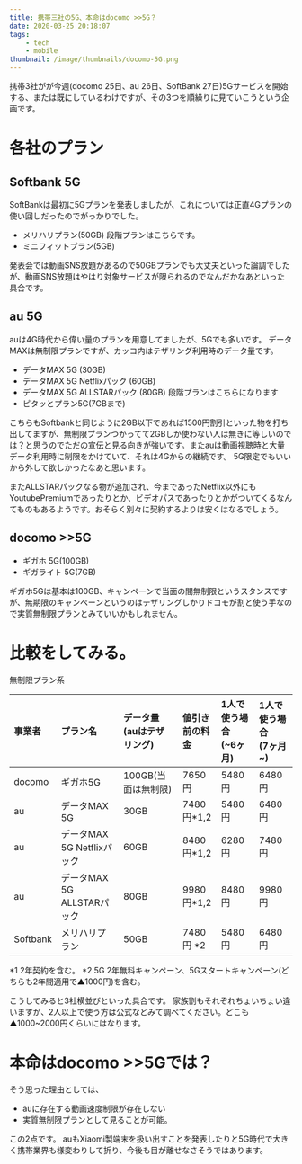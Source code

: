 ```yaml
---
title: 携帯三社の5G、本命はdocomo >>5G？
date: 2020-03-25 20:18:07
tags: 
    - tech
    - mobile
thumbnail: /image/thumbnails/docomo-5G.png
---
```

携帯3社がが今週(docomo 25日、au 26日、SoftBank 27日)5Gサービスを開始する、または既にしているわけですが、その3つを順繰りに見ていこうという企画です。
<!-- more -->
# 各社のプラン
## Softbank 5G

SoftBankは最初に5Gプランを発表しましたが、これについては正直4Gプランの使い回しだったのでがっかりでした。

- メリハリプラン(50GB) 
段階プランはこちらです。
- ミニフィットプラン(5GB)

発表会では動画SNS放題があるので50GBプランでも大丈夫といった論調でしたが、動画SNS放題はやはり対象サービスが限られるのでなんだかなあといった具合です。
## au 5G
auは4G時代から偉い量のプランを用意してましたが、5Gでも多いです。
データMAXは無制限プランですが、カッコ内はテザリング利用時のデータ量です。
- データMAX 5G (30GB)
- データMAX 5G Netflixパック (60GB)
- データMAX 5G ALLSTARパック (80GB)
段階プランはこちらになります
- ピタッとプラン5G(7GBまで)

こちらもSoftbankと同じように2GB以下であれば1500円割引といった物を打ち出してますが、無制限プランつかってて2GBしか使わない人は無きに等しいのでは？と思うのでただの宣伝と見る向きが強いです。またauは動画視聴時と大量データ利用時に制限をかけていて、それは4Gからの継続です。
5G限定でもいいから外して欲しかったなあと思います。

またALLSTARパックなる物が追加され、今まであったNetflix以外にもYoutubePremiumであったりとか、ビデオパスであったりとかがついてくるなんてものもあるようです。おそらく別々に契約するよりは安くはなるでしょう。
## docomo >>5G
- ギガホ 5G(100GB)
- ギガライト 5G(7GB)

ギガホ5Gは基本は100GB、キャンペーンで当面の間無制限というスタンスですが、無期限のキャンペーンというのはテザリングしかりドコモが割と使う手なので実質無制限プランとみていいかもしれません。

# 比較をしてみる。

無制限プラン系

|  事業者 |  プラン名  |  データ量<br>(auはテザリング)  |  値引き前の料金  |  1人で使う場合<br>(~6ヶ月)  |  1人で使う場合<br>(7ヶ月~)|
|:-----------|:-----------|:-----------|:-----------|:-----------|:-----------|
|  docomo  |  ギガホ5G  | 100GB(当面は無制限) |  7650円  |  5480円  |  6480円  |
|  au  |  データMAX 5G  | 30GB |  7480円*1,2  |  5480円  |  6480円  |
|  au  |  データMAX 5G Netflixパック  | 60GB |  8480円*1,2  |  6280円  |  7480円  |
|  au  |  データMAX 5G ALLSTARパック  | 80GB |  9980円*1,2  |  8480円  |  9980円  |
|  Softbank  | メリハリプラン  |  50GB  |  7480円 *2  |  5480円 | 6480円  |

*1 2年契約を含む。
*2 5G 2年無料キャンペーン、5Gスタートキャンペーン(どちらも2年間適用で▲1000円)を含む。

こうしてみると3社横並びといった具合です。
家族割もそれぞれちょいちょい違いますが、2人以上で使う方は公式などみて調べてください。どこも▲1000~2000円くらいにはなります。

# 本命はdocomo >>5Gでは？
そう思った理由としては、

- auに存在する動画速度制限が存在しない
- 実質無制限プランとして見ることが可能。

この2点です。
auもXiaomi製端末を扱い出すことを発表したりと5G時代で大きく携帯業界も様変わりして折り、今後も目が離せなさそうではあります。
